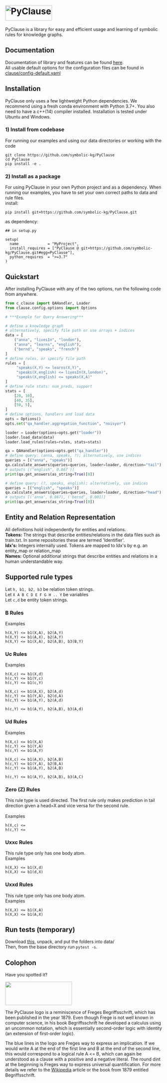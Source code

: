 
# <img src="https://raw.githubusercontent.com/symbolic-kg/PyClause/master/docs/logo/PyClause/proc/PyClause.png" width="150" height="49" style="margin-right: 10px;" alt="PyClause">


PyClause is a library for easy and efficient usage and learning of symbolic rules for knowledge graphs.

## Documentation
Documentation of library and features can be found [here](https://pyclause.readthedocs.io/en/latest/index.html). <br>
All usable default options for the configuration files can be found in [clause/config-default.yaml](clause/config-default.yaml) 


## Installation
PyClause only uses a few lightweight Python dependencies. We recommend using a fresh conda environment with Python 3.7+.
You also need to have a c++(14) compiler installed. Installation is tested under Ubuntu and Windows.

### 1) Install from codebase
For running our examples and using our data directories or working with the code
```
git clone https://github.com/symbolic-kg/PyClause
cd PyClause
pip install -e .
```

### 2) Install as a package
For using PyClause in your own Python project and as a dependency. When running our examples, you have to set your own correct paths to data and rule files. <br>
install:

```
pip install git+https://github.com/symbolic-kg/PyClause.git
```

as dependency:
```
## in setup.py

setup(
  name             = "MyProject",
  install_requires = ["PyClause @ git+https://github.com/symbolic-kg/PyClause.git#egg=PyClause"],
  python_requires  = ">=3.7"
)

```

## Quickstart
After installing PyClause with any of the two options, run the following code from anywhere.
```python
from c_clause import QAHandler, Loader
from clause.config.options import Options

# ***Example for Query Answering***

# define a knowledge graph
# alternatively, specify file path or use arrays + indices
data = [
    ("anna", "livesIn", "london"),
    ("anna", "learns", "english"),
    ("bernd", "speaks", "french")
]
# define rules, or specify file path
rules = [
     "speaks(X,Y) <= learns(X,Y)",
     "speaks(X,english) <= livesIn(X,london)",
     "speaks(X,english) <= speaks(X,A)"
]
# define rule stats: num_preds, support
stats = [
    [20, 10],
    [40, 35],
    [50, 5],
]
# define options, handlers and load data
opts = Options()
opts.set("qa_handler.aggregation_function", "noisyor")

loader = Loader(options=opts.get("loader"))
loader.load_data(data)
loader.load_rules(rules=rules, stats=stats)

qa = QAHandler(options=opts.get("qa_handler"))
# define query: (anna, speaks, ?); alternatively, use indices
queries = [("anna", "speaks")]
qa.calculate_answers(queries=queries, loader=loader, direction="tail")
# outputs [("english", 0.867 )] 
print(qa.get_answers(as_string=True)[0])

# define query: (?, speaks, english); alternatively, use indices
queries = [("english", "speaks")]
qa.calculate_answers(queries=queries, loader=loader, direction="head")
# outputs [('anna', 0.867), ('bernd', 0.001)] 
print(qa.get_answers(as_string=True)[0])

```


## Entity and Relation Representation

All definitions hold independently for entities and relations. <br>
<strong>Tokens:</strong> The strings that describe entities/relations in the data files such as train.txt. In some repositories these are termed 'Identifier'. <br>
<strong>Idx's:</strong> Integers internally used. Tokens are mapped to Idx's by e.g. an entity_map or relation_map <br>
<strong>Names:</strong> Optional additional strings that describe entities and relations in a human understandable way. <br>

## Supported rule types

Let ```h, b1, b2, b3``` be relation token strings. <br>
Let ```X A B C D E F G H .. Y``` be variables <br>
Let ```c,d``` be entity token strings. <br>

### B Rules
Examples<br>
```
h(X,Y) <= b1(X,A), b2(A,Y)
h(X,Y) <= b1(A,X), b2(A,Y)
h(X,Y) <= b1(X,A), b2(A,B), b3(B,Y)
```

### Uc Rules
Examples<br>
```
h(X,c) <= b1(X,d)
h(c,Y) <= b1(Y,c)
h(c,Y) <= b1(c,Y)

h(X,c) <= b1(A,X), b2(A,d)
h(c,Y) <= b1(Y,A), b2(d,A)
h(c,Y) <= b1(A,Y), b2(A,d)

h(c,Y) <= b1(A,Y), b2(A,B), b3(A,d)
```


### Ud Rules
Examples<br>
```
h(X,c) <= b1(X,A)
h(c,Y) <= b1(Y,A)
h(c,Y) <= b1(A,Y)

h(X,c) <= b1(A,X), b2(A,B)
h(c,Y) <= b1(Y,A), b2(B,A)
h(c,Y) <= b1(A,Y), b2(A,B)

h(c,Y) <= b1(A,Y), b2(A,B), b3(A,C)
```


### Zero (Z) Rules
This rule type is used directed. The first rule only makes prediction in tail direction given a head=X and vice versa for the second rule. <br><br>
Examples<br>
```
h(X,c) <= 
h(c,Y) <= 
```

### Uxxc Rules
This rule type only has one body atom.<br>
Examples<br>
```
h(X,X) <= b1(X,d) 
h(X,X) <= b1(d,X) 
```

### Uxxd Rules
This rule type only has one body atom.<br>
Examples<br>
```
h(X,X) <= b1(X,A) 
h(X,X) <= b1(A,X) 
```




## Run tests (temporary)


Download [this](https://www.dropbox.com/scl/fi/75py3esgpsn6f370ap7q5/test-data.zip?rlkey=7i136d7d7194x2tvoxqsv0e36&dl=0), unpack, and put the folders into data/ <br>
Then, from the base directory run
```pytest -s```.


## Colophon

Have you spotted it? <br>

 <img src="https://raw.githubusercontent.com/symbolic-kg/PyClause/master/docs/logo/PyClause/proc/PyClause-begriffsschrift-transparent.png" width="214" height="75" style="margin-right: 10px;">

The PyClause logo is a reminiscence of Freges Begriffsschrift, which has been published in the year 1879. Even though Frege is not well known in computer science, in his book Begriffsschrift he developed a calculus using an uncommon notation, which is essentially second-order logic with identity (an extension of first-order logic). <br>

The blue lines in the logo are Freges way to express an implication. If we would write A at the end of the first line and B at the end of the second line, this would correspond to a logical rule A <= B, which can again be understood as a clause with a positive and a negative literal. The round dint at the beginning is Freges way to express universal quantification. For more details we refer to the [Wikipedia](https://en.wikipedia.org/wiki/Begriffsschrift) article or the book from 1879 entitled Begriffsschrift.
